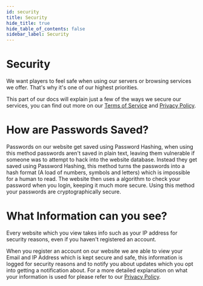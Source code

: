 ```yaml
---
id: security
title: Security
hide_title: true
hide_table_of_contents: false
sidebar_label: Security
---
```

# Security

We want players to feel safe when using our servers or browsing services we offer. That's why it's one of our highest priorities.

This part of our docs will explain just a few of the ways we secure our services, you can find out more on our [Terms of Service](https://www.chilledadventures.net/terms) and [Privacy Policy](https://www.chilledadventures.net/privacy).

# How are Passwords Saved?

Passwords on our website get saved using Password Hashing, when using this method passwords aren't saved in plain text, leaving them vulnerable if someone was to attempt to hack into the website database. Instead they get saved using Password Hashing, this method turns the passwords into a hash format (A load of numbers, symbols and letters) which is impossible for a human to read. The website then uses a algorithm to check your password when you login, keeping it much more secure. Using this method your passwords are cryptographically secure.

# What Information can you see?

Every website which you view takes info such as your IP address for security reasons, even if you haven't registered an account.

When you register an account on our website we are able to view your Email and IP Address which is kept secure and safe, this information is logged for security reasons and to notify you about updates which you opt into getting a notification about. For a more detailed explanation on what your information is used for please refer to our [Privacy Policy](https://www.chilledadventures.net/privacy).
